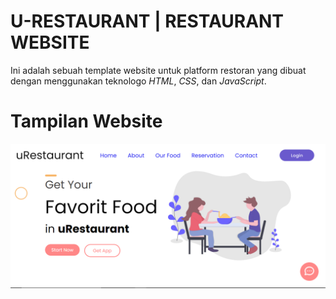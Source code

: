 # U-RESTAURANT | RESTAURANT WEBSITE

Ini adalah sebuah template website untuk platform restoran yang dibuat dengan menggunakan teknologo _HTML_, _CSS_, dan _JavaScript_.

# Tampilan Website

![u-restaurant](u-restaurant.png)